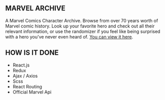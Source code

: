 ## MARVEL ARCHIVE

A Marvel Comics Character Archive.
Browse from over 70 years worth of Marvel comic history. Look up your favorite hero and check out all their relevant information, or use the randomizer if you feel like being surprised with a hero you've never even heard of.
[You can view it here](https://www.marvelarchive.net).

## HOW IS IT DONE

- React.js
- Redux
- Ajax / Axios
- Scss
- React Routing
- Official Marvel Api
